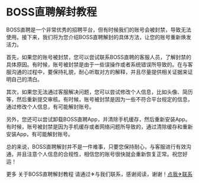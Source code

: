 # BOSS直聘解封教程

BOSS直聘是一个非常优秀的招聘平台，但有时候我们的账号会被封禁，导致无法使用。接下来，我们将为您介绍BOSS直聘解封的具体方法，让您的账号重新焕发活力。

首先，如果您的账号被封禁，您可以尝试联系BOSS直聘的客服人员，了解封禁的具体原因。有时候，账号被封禁是由于一些误操作或者系统错误所导致的。在与客服沟通的过程中，要保持礼貌，耐心听取对方的解释，并且尽量提供相关证据来证明自己的清白。

其次，如果您无法通过客服解决问题，您可以尝试修改个人信息，比如头像、简历等，然后重新提交审核。有时候，账号被封禁是因为一些不符合平台规定的信息，通过修改个人信息，有可能解封账号。

另外，您还可以尝试卸载BOSS直聘App，并清除手机缓存，然后重新安装App。有时候，账号被封禁是因为手机缓存或者网络问题所导致的，通过清除缓存和重新安装App，有可能解封账号。

总的来说，BOSS直聘解封并不是一件难事，只要您保持耐心，与客服进行有效沟通，并且注意个人信息的合规性，相信您的账号很快就会重新恢复正常。祝您好运！

更多 关于BOSS直聘解封教程 请通过✈与我们联系，感谢阅读，谢谢！[点我✈联系](https://gg.k02.cc)